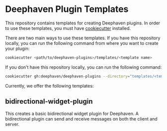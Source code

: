 # Deephaven Plugin Templates

This repository contains templates for creating Deephaven plugins.
In order to use these templates, you must have [cookiecutter](https://cookiecutter.readthedocs.io/en/latest/) installed.

There are two main ways to use these templates.
If you have this repository locally, you can run the following command from where you want to create your plugin:
```sh
cookiecutter <path/to/deephaven-plugins>/templates/<template name>
```

If you don't have this repository locally, you can run the following command:
```sh
cookiecutter gh:deephaven/deephaven-plugins --directory="templates/<template name>"
```

Currently, we offer the following templates:

## bidirectional-widget-plugin

This creates a basic bidirectional widget plugin for Deephaven.
A bidirectional plugin can send and receive messages on both the client and server.
